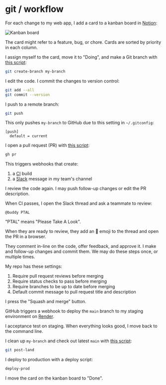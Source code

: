 # git / workflow

For each change to my web app,
I add a card to a kanban board in
<a href="https://notion.com" target="_blank">Notion</a>:

![Kanban board](/images/kanban.png)

The card might refer to a feature, bug, or chore.
Cards are sorted by priority in each column.

I assign myself to the card,
move it to "Doing",
and make a Git branch with
[this script](https://github.com/croaky/laptop/blob/main/bin/git-create-branch):

```bash
git create-branch my-branch
```

I edit the code.
I commit the changes to version control:

```bash
git add --all
git commit --version
```

I push to a remote branch:

```bash
git push
```

This only pushes `my-branch` to GitHub due to this setting in
`~/.gitconfig`:

```
[push]
  default = current
```

I open a pull request (PR) with
[this script](https://github.com/croaky/laptop/blob/main/bin/git-pr):

```bash
gh pr
```

This triggers webhooks that create:

1. a [CI](https://www.martinfowler.com/articles/continuousIntegration.html) build
2. a [Slack](https://slack.com) message in my team's channel

I review the code again.
I may push follow-up changes or edit the PR description.

When CI passes,
I open the Slack thread and ask a teammate
to review:

```
@buddy PTAL
```

"PTAL" means "Please Take A Look".

When they are ready to review,
they add an 👀 emoji to the thread
and open the PR in a browser.

They comment in-line on the code, offer feedback, and approve it.
I make and follow-up changes and commit them.
We may do these steps once, or multiple times.

My repo has these settings:

1. Require pull request reviews before merging
2. Require status checks to pass before merging
3. Require branches to be up to date before merging
4. Default commit message to pull request title and description

I press the "Squash and merge" button.

GitHub triggers a webhook to deploy the `main` branch
to my staging environment on
<a href="https://render.com" target="_blank">Render</a>.

I acceptance test on staging.
When everything looks good,
I move back to the command line.

I clean up `my-branch` and check out latest `main` with
[this script](https://github.com/croaky/laptop/blob/main/bin/git-post-land):

```bash
git post-land
```

I deploy to production with a deploy script:

```bash
deploy-prod
```

I move the card on the kanban board to "Done".
